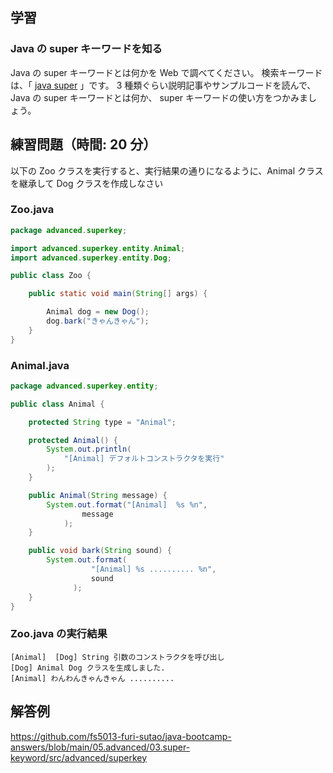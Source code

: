 ## 学習

### Java の super キーワードを知る

Java の super キーワードとは何かを Web で調べてください。
検索キーワードは、「 [java super](https://www.google.com/search?q=java+super) 」です。
3 種類ぐらい説明記事やサンプルコードを読んで、Java の super キーワードとは何か、 super キーワードの使い方をつかみましょう。

## 練習問題（時間: 20 分）

以下の Zoo クラスを実行すると、実行結果の通りになるように、Animal クラスを継承して Dog クラスを作成しなさい

### Zoo.java

```java
package advanced.superkey;

import advanced.superkey.entity.Animal;
import advanced.superkey.entity.Dog;

public class Zoo {

    public static void main(String[] args) {

        Animal dog = new Dog();
        dog.bark("きゃんきゃん");
    }
}
```

### Animal.java

```java
package advanced.superkey.entity;

public class Animal {

    protected String type = "Animal";

    protected Animal() {
        System.out.println(
            "[Animal] デフォルトコンストラクタを実行"
        );
    }

    public Animal(String message) {
        System.out.format("[Animal]  %s %n",
                message
            );
    }

    public void bark(String sound) {
        System.out.format(
                  "[Animal] %s .......... %n",
                  sound
              );
    }
}
```

### Zoo.java の実行結果

```console
[Animal]  [Dog] String 引数のコンストラクタを呼び出し
[Dog] Animal Dog クラスを生成しました.
[Animal] わんわんきゃんきゃん ..........
```

## 解答例

https://github.com/fs5013-furi-sutao/java-bootcamp-answers/blob/main/05.advanced/03.super-keyword/src/advanced/superkey
